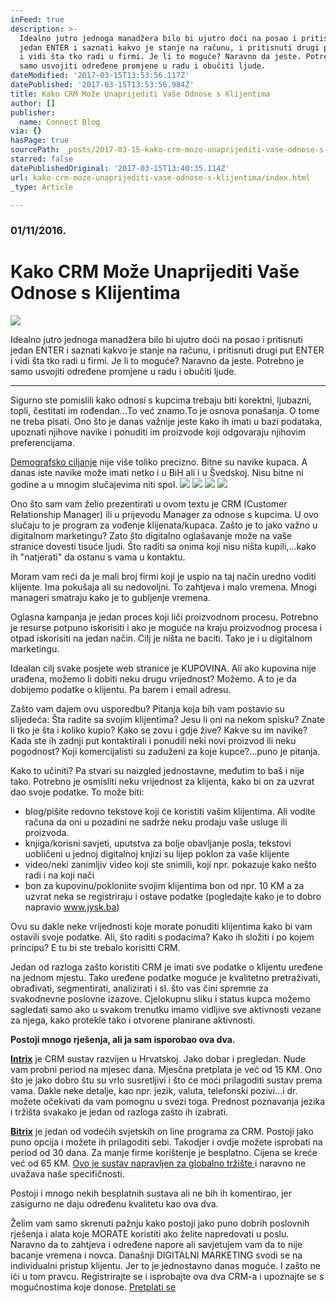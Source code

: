 ```yaml
---
inFeed: true
description: >-
  Idealno jutro jednoga manadžera bilo bi ujutro doći na posao i pritisnuti
  jedan ENTER i saznati kakvo je stanje na računu, i pritisnuti drugi put ENTER
  i vidi šta tko radi u firmi. Je li to moguće? Naravno da jeste. Potrebno je
  samo usvojiti određene promjene u radu i obučiti ljude.
dateModified: '2017-03-15T13:53:56.117Z'
datePublished: '2017-03-15T13:53:56.984Z'
title: Kako CRM Može Unaprijediti Vaše Odnose s Klijentima
author: []
publisher:
  name: Connect Blog
via: {}
hasPage: true
sourcePath: _posts/2017-03-15-kako-crm-moze-unaprijediti-vase-odnose-s-klijentima.md
starred: false
datePublishedOriginal: '2017-03-15T13:40:35.114Z'
url: kako-crm-moze-unaprijediti-vase-odnose-s-klijentima/index.html
_type: Article

---
```

### 01/11/2016\.

# Kako CRM Može Unaprijediti Vaše Odnose s Klijentima
![](https://the-grid-user-content.s3-us-west-2.amazonaws.com/41ac2972-2231-4555-948d-7664e5169170.jpg)

Idealno jutro jednoga manadžera bilo bi ujutro doći na posao i pritisnuti jedan ENTER i saznati kakvo je stanje na računu, i pritisnuti drugi put ENTER i vidi šta tko radi u firmi. Je li to moguće? Naravno da jeste. Potrebno je samo usvojiti određene promjene u radu i obučiti ljude.

---

Sigurno ste pomislili kako odnosi s kupcima trebaju biti korektni, ljubazni, topli, čestitati im rođendan...To već znamo.To je osnova ponašanja. O tome ne treba pisati. Ono što je danas važnije jeste kako ih imati u bazi podataka, upoznati njihove navike i ponuditi im proizvode koji odgovaraju njihovim preferencijama.

[Demografsko ciljanje][0] nije više toliko precizno. Bitne su navike kupaca. A danas iste navike može imati netko i u BiH ali i u Švedskoj. Nisu bitne ni godine a u mnogim slučajevima niti spol.
![](https://imgflo.herokuapp.com/graph/2b2431f8e7ba7b0/5c6006077cb930c0dcd26c9d540d38d2/croprotate.png?cropheight=600&cropwidth=883&degrees=0&input=https%3A%2F%2Fthe-grid-user-content.s3-us-west-2.amazonaws.com%2F3b870f1a-a9d6-48d9-aa33-3b04e18d7617.png&x=0&y=8)
![](https://the-grid-user-content.s3-us-west-2.amazonaws.com/1ae9d813-9d4d-4c7a-9d31-b66100c89e5a.png)
![](https://imgflo.herokuapp.com/graph/2b2431f8e7ba7b0/2a1433294a9d51de5e8db45f980f0ead/croprotate.png?cropheight=617&cropwidth=846&degrees=0&input=https%3A%2F%2Fthe-grid-user-content.s3-us-west-2.amazonaws.com%2Fba584d98-3f7e-42c2-b915-ee094ea1e503.png&x=12&y=0)
![](https://imgflo.herokuapp.com/graph/2b2431f8e7ba7b0/f9d1cdf788f0da2074b967c3b89e3960/croprotate.png?cropheight=623&cropwidth=794&degrees=0&input=https%3A%2F%2Fthe-grid-user-content.s3-us-west-2.amazonaws.com%2F3585c29b-963c-443b-8d11-c20760eb0aca.png&x=10&y=0)

Ono što sam vam želio prezentirati u ovom textu je CRM (Customer Relationship Manager) ili u prijevodu Manager za odnose s kupcima. U ovo slučaju to je program za vođenje klijenata/kupaca. Zašto je to jako važno u digitalnom marketingu? Zato što digitalno oglašavanje može na vaše stranice dovesti tisuće ljudi. Što raditi sa onima koji nisu ništa kupili,...kako ih "natjerati" da ostanu s vama u kontaktu.

Moram vam reći da je mali broj firmi koji je uspio na taj način uredno voditi klijente. Ima pokušaja ali su nedovoljni. To zahtjeva i malo vremena. Mnogi manageri smatraju kako je to gubljenje vremena.

Oglasna kampanja je jedan proces koji liči proizvodnom procesu. Potrebno je resurse potpuno iskorisiti i ako je moguće na kraju proizvodnog procesa i otpad iskorisiti na jedan način. Cilj je ništa ne baciti. Tako je i u digitalnom marketingu.

Idealan cilj svake posjete web stranice je KUPOVINA. Ali ako kupovina nije urađena, možemo li dobiti neku drugu vrijednost? Možemo. A to je da dobijemo podatke o klijentu. Pa barem i email adresu.

Zašto vam dajem ovu usporedbu? Pitanja koja bih vam postavio su slijedeća: Šta radite sa svojim klijentima? Jesu li oni na nekom spisku? Znate li tko je šta i koliko kupio? Kako se zovu i gdje žive? Kakve su im navike? Kada ste ih zadnji put kontaktirali i ponudili neki novi proizvod ili neku pogodnost? Koji komercijalisti su zaduženi za koje kupce?...puno je pitanja.

Kako to učiniti? Pa stvari su naizgled jednostavne, međutim to baš i nije tako. Potrebno je osmisliti neku vrijednost za klijenta, kako bi on za uzvrat dao svoje podatke. To može biti:

* blog/pišite redovno tekstove koji će koristiti vašim klijentima. Ali vodite računa da oni u pozadini ne sadrže neku prodaju vaše usluge ili proizvoda.
* knjiga/korisni savjeti, uputstva za bolje obavljanje posla, tekstovi uobličeni u jednoj digitalnoj knjizi su lijep poklon za vaše klijente
* video/neki zanimljiv video koji ste snimili, koji npr. pokazuje kako nešto radi i na koji nači
* bon za kupovinu/pokloniite svojim klijentima bon od npr. 10 KM a za uzvrat neka se registriraju i ostave podatke (pogledajte kako je to dobro napravio www.jysk.ba)

Ovu su dakle neke vrijednosti koje morate ponuditi klijentima kako bi vam ostavili svoje podatke. Ali, što raditi s podacima? Kako ih složiti i po kojem principu? E tu bi ste trebalo korisitti CRM.

Jedan od razloga zašto koristiti CRM je imati sve podatke o klijentu uređene na jednom mjestu. Tako uređene podatke moguće je kvalitetno pretraživati, obrađivati, segmentirati, analizirati i sl. što vas čini spremne za svakodnevne poslovne izazove. Cjelokupnu sliku i status kupca možemo sagledati samo ako u svakom trenutku imamo vidljive sve aktivnosti vezane za njega, kako protekle tako i otvorene planirane aktivnosti.

**Postoji mnogo rješenja, ali ja sam isporobao ova dva.**

**[Intrix][1]** je CRM sustav razvijen u Hrvatskoj. Jako dobar i pregledan. Nude vam probni period na mjesec dana. Mjesčna pretplata je već od 15 KM. Ono što je jako dobro štu su vrlo susretljivi i što će moći prilagoditi sustav prema vama. Dakle neke detalje, kao npr. jezik, valuta, telefonski pozivi...i dr. možete očekivati da vam pomognu u svezi toga. Prednost poznavanja jezika i tržišta svakako je jedan od razloga zašto ih izabrati.

**[Bitrix][2]** je jedan od vodećih svjetskih on line programa za CRM. Postoji jako puno opcija i možete ih prilagoditi sebi. Takodjer i ovdje možete isprobati na period od 30 dana. Za manje firme korištenje je besplatno. Cijena se kreće već od 65 KM. [Ovo je sustav napravljen za globalno tržište ][3]i naravno ne uvažava naše specifičnosti.

Postoji i mnogo nekih besplatnih sustava ali ne bih ih komentirao, jer zasigurno ne daju određenu kvalitetu kao ova dva.

Želim vam samo skrenuti pažnju kako postoji jako puno dobrih poslovnih rješenja i alata koje MORATE koristiti ako želite napredovati u poslu. Naravno da to zahtjeva i određene napore ali savjetujem vam da to nije bacanje vremena i novca. Današnji DIGITALNI MARKETING svodi se na individualni pristup klijentu. Jer to je jednostavno danas moguće. I zašto ne ići u tom pravcu. Registrirajte se i isprobajte ova dva CRM-a i upoznajte se s mogućnostima koje donose.
[Pretplati se][4]

[0]: http://connect.ba/sto-prodavati-srbima-hrvatima-bosnjacima-ostalim/
[1]: http://www.intrixcrm.com/hr/registracija
[2]: https://www.bitrix24.com/register/reg.php
[3]: https://www.bitrix24.com/online-domains-map
[4]: http://www.subscribepage.com/b8c7z2